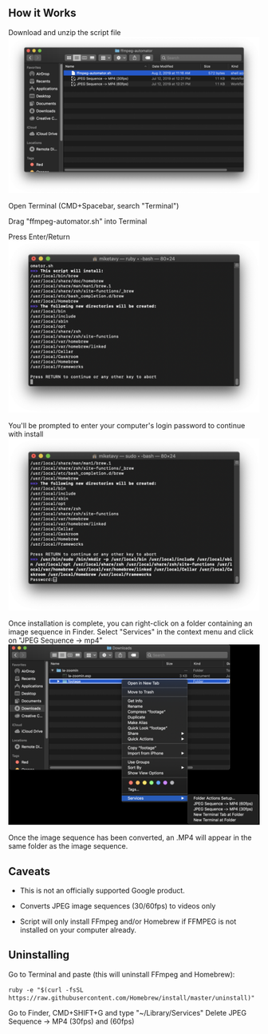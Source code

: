 ## How it Works
Download and unzip the script file
![Unzipped dir in Finder](/images/image3.png)

Open Terminal (CMD+Spacebar, search "Terminal")

Drag "ffmpeg-automator.sh" into Terminal 

Press Enter/Return
![Installing](/images/image1.png)

You'll be prompted to enter your computer's login password to continue with install
![Sudo password prompt.](/images/image2.png)

Once installation is complete, you can right-click on a folder containing an image sequence in Finder. Select "Services" in the context menu and click on "JPEG Sequence -> mp4"
![Unzipped dir in Finder](/images/image4.png)


Once the image sequence has been converted, an .MP4 will appear in the same folder as the image sequence. 

## Caveats
- This is not an officially supported Google product.

- Converts JPEG image sequences (30/60fps) to videos only 

- Script will only install FFmpeg and/or Homebrew if FFMPEG is not installed on your computer already. 

## Uninstalling
Go to Terminal and paste (this will uninstall FFmpeg and Homebrew):
``` shell
ruby -e "$(curl -fsSL https://raw.githubusercontent.com/Homebrew/install/master/uninstall)" 
```

Go to Finder, CMD+SHIFT+G and type "~/Library/Services" 
Delete JPEG Sequence -> MP4 (30fps) and (60fps)
